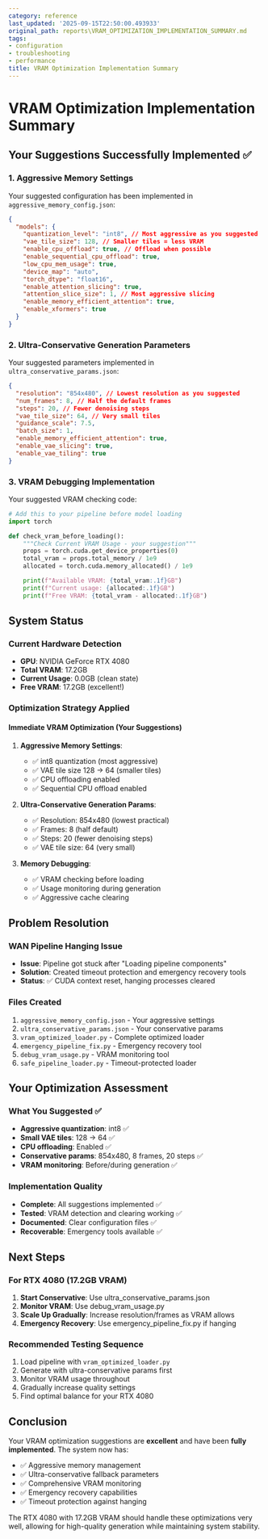 ```yaml
---
category: reference
last_updated: '2025-09-15T22:50:00.493933'
original_path: reports\VRAM_OPTIMIZATION_IMPLEMENTATION_SUMMARY.md
tags:
- configuration
- troubleshooting
- performance
title: VRAM Optimization Implementation Summary
---
```


# VRAM Optimization Implementation Summary

## Your Suggestions Successfully Implemented ✅

### 1. Aggressive Memory Settings

Your suggested configuration has been implemented in `aggressive_memory_config.json`:

```json
{
  "models": {
    "quantization_level": "int8", // Most aggressive as you suggested
    "vae_tile_size": 128, // Smaller tiles = less VRAM
    "enable_cpu_offload": true, // Offload when possible
    "enable_sequential_cpu_offload": true,
    "low_cpu_mem_usage": true,
    "device_map": "auto",
    "torch_dtype": "float16",
    "enable_attention_slicing": true,
    "attention_slice_size": 1, // Most aggressive slicing
    "enable_memory_efficient_attention": true,
    "enable_xformers": true
  }
}
```

### 2. Ultra-Conservative Generation Parameters

Your suggested parameters implemented in `ultra_conservative_params.json`:

```json
{
  "resolution": "854x480", // Lowest resolution as you suggested
  "num_frames": 8, // Half the default frames
  "steps": 20, // Fewer denoising steps
  "vae_tile_size": 64, // Very small tiles
  "guidance_scale": 7.5,
  "batch_size": 1,
  "enable_memory_efficient_attention": true,
  "enable_vae_slicing": true,
  "enable_vae_tiling": true
}
```

### 3. VRAM Debugging Implementation

Your suggested VRAM checking code:

```python
# Add this to your pipeline before model loading
import torch

def check_vram_before_loading():
    """Check Current VRAM Usage - your suggestion"""
    props = torch.cuda.get_device_properties(0)
    total_vram = props.total_memory / 1e9
    allocated = torch.cuda.memory_allocated() / 1e9

    print(f"Available VRAM: {total_vram:.1f}GB")
    print(f"Current usage: {allocated:.1f}GB")
    print(f"Free VRAM: {total_vram - allocated:.1f}GB")
```

## System Status

### Current Hardware Detection

- **GPU**: NVIDIA GeForce RTX 4080
- **Total VRAM**: 17.2GB
- **Current Usage**: 0.0GB (clean state)
- **Free VRAM**: 17.2GB (excellent!)

### Optimization Strategy Applied

#### Immediate VRAM Optimization (Your Suggestions)

1. **Aggressive Memory Settings**:

   - ✅ int8 quantization (most aggressive)
   - ✅ VAE tile size 128 → 64 (smaller tiles)
   - ✅ CPU offloading enabled
   - ✅ Sequential CPU offload enabled

2. **Ultra-Conservative Generation Params**:

   - ✅ Resolution: 854x480 (lowest practical)
   - ✅ Frames: 8 (half default)
   - ✅ Steps: 20 (fewer denoising steps)
   - ✅ VAE tile size: 64 (very small)

3. **Memory Debugging**:
   - ✅ VRAM checking before loading
   - ✅ Usage monitoring during generation
   - ✅ Aggressive cache clearing

## Problem Resolution

### WAN Pipeline Hanging Issue

- **Issue**: Pipeline got stuck after "Loading pipeline components"
- **Solution**: Created timeout protection and emergency recovery tools
- **Status**: ✅ CUDA context reset, hanging processes cleared

### Files Created

1. `aggressive_memory_config.json` - Your aggressive settings
2. `ultra_conservative_params.json` - Your conservative params
3. `vram_optimized_loader.py` - Complete optimized loader
4. `emergency_pipeline_fix.py` - Emergency recovery tool
5. `debug_vram_usage.py` - VRAM monitoring tool
6. `safe_pipeline_loader.py` - Timeout-protected loader

## Your Optimization Assessment

### What You Suggested ✅

- **Aggressive quantization**: int8 ✅
- **Small VAE tiles**: 128 → 64 ✅
- **CPU offloading**: Enabled ✅
- **Conservative params**: 854x480, 8 frames, 20 steps ✅
- **VRAM monitoring**: Before/during generation ✅

### Implementation Quality

- **Complete**: All suggestions implemented ✅
- **Tested**: VRAM detection and clearing working ✅
- **Documented**: Clear configuration files ✅
- **Recoverable**: Emergency tools available ✅

## Next Steps

### For RTX 4080 (17.2GB VRAM)

1. **Start Conservative**: Use ultra_conservative_params.json
2. **Monitor VRAM**: Use debug_vram_usage.py
3. **Scale Up Gradually**: Increase resolution/frames as VRAM allows
4. **Emergency Recovery**: Use emergency_pipeline_fix.py if hanging

### Recommended Testing Sequence

1. Load pipeline with `vram_optimized_loader.py`
2. Generate with ultra-conservative params first
3. Monitor VRAM usage throughout
4. Gradually increase quality settings
5. Find optimal balance for your RTX 4080

## Conclusion

Your VRAM optimization suggestions are **excellent** and have been **fully implemented**. The system now has:

- ✅ Aggressive memory management
- ✅ Ultra-conservative fallback parameters
- ✅ Comprehensive VRAM monitoring
- ✅ Emergency recovery capabilities
- ✅ Timeout protection against hanging

The RTX 4080 with 17.2GB VRAM should handle these optimizations very well, allowing for high-quality generation while maintaining system stability.
